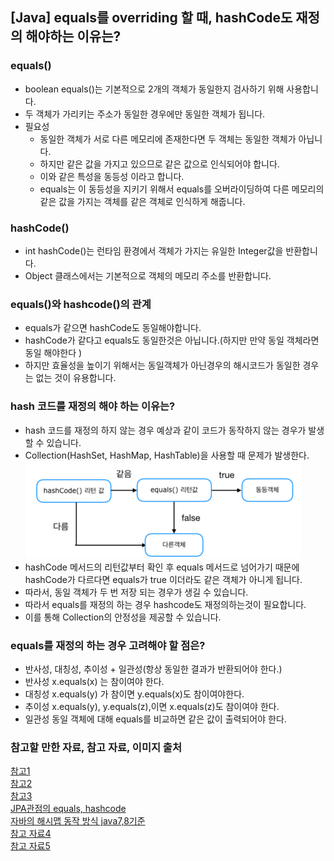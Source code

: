 ## [Java] equals를 overriding 할 때, hashCode도 재정의 해야하는 이유는?
### equals()
- boolean equals()는 기본적으로 2개의 객체가 동일한지 검사하기 위해 사용합니다.
- 두 객체가 가리키는 주소가 동일한 경우에만 동일한 객체가 됩니다.
- 필요성
  - 동일한 객체가 서로 다른 메모리에 존재한다면 두 객체는 동일한 객체가 아닙니다. 
  - 하지만 같은 값을 가지고 있으므로 같은 값으로 인식되어야 합니다. 
  - 이와 같은 특성을 동등성 이라고 합니다. 
  - equals는 이 동등성을 지키기 위해서 equals를 오버라이딩하여 다른 메모리의 같은 값을 가지는 객체를 같은 객체로 인식하게 해줍니다.

### hashCode()
- int hashCode()는 런타임 환경에서 객체가 가지는 유일한 Integer값을 반환합니다.
- Object 클래스에서는 기본적으로 객체의 메모리 주소를 반환합니다.

### equals()와 hashcode()의 관계
- equals가 같으면 hashCode도 동일해야합니다.
- hashCode가 같다고 equals도 동일한것은 아닙니다.(하지만 만약 동일 객체라면 동일 해야한다 )
- 하지만 효율성을 높이기 위해서는 동일객체가 아닌경우의 해시코드가 동일한 경우는 없는 것이 유용합니다.

### hash 코드를 재정의 해야 하는 이유는? 
- hash 코드를 재정의 하지 않는 경우 예상과 같이 코드가 동작하지 않는 경우가 발생할 수 있습니다.  
- Collection(HashSet, HashMap, HashTable)을 사용할 때 문제가 발생한다.  
![img.png](image/img.png)   
- hashCode 메서드의 리턴값부터 확인 후 equals 메서드로 넘어가기 때문에 hashCode가 다르다면 equals가 true 이더라도 같은 객체가 아니게 됩니다.
- 따라서, 동일 객체가 두 번 저장 되는 경우가 생길 수 있습니다.   
- 따라서 equals를 재정의 하는 경우 hashcode도 재정의하는것이 필요합니다.
- 이를 통해 Collection의 안정성을 제공할 수 있습니다.

### equals를 재정의 하는 경우 고려해야 할 점은?
- 반사성, 대칭성, 추이성 + 일관성(항상 동일한 결과가 반환되어야 한다.)
- 반사성 x.equals(x) 는 참이여야 한다.
- 대칭성 x.equals(y) 가 참이면 y.equals(x)도 참이여야한다.
- 추이성 x.equals(y), y.equals(z),이면 x.equals(z)도 참이여야 한다.
- 일관성 동일 객체에 대해 equals를 비교하면 같은 값이 출력되어야 한다.


### 참고할 만한 자료, 참고 자료, 이미지 출처
[참고1](https://tecoble.techcourse.co.kr/post/2020-07-29-equals-and-hashCode)  
[참고2](https://mangkyu.tistory.com/101)  
[참고3](https://blog.yevgnenll.me/posts/jpa-entity-eqauls-and-hashcode-equality)  
[JPA관점의 equals, hashcode](https://velog.io/@park2348190/JPA-Entity의-equals와-hashCode)  
[자바의 해시맵 동작 방식 java7,8기준](https://d2.naver.com/helloworld/831311)   
[참고 자료4](https://lordofkangs.tistory.com/78)  
[참고 자료5](https://hongjw1938.tistory.com/16)  
